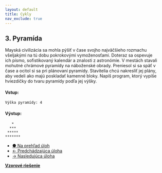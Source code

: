 ```yaml
---
layout: default
title: Cykly
nav_exclude: true
---
```


## 3. Pyramída
Mayská civilizácia sa mohla pýšiť v čase svojho najväčšieho rozmachu všeljakými na tú dobu pokrokovými vymoženosťami. Doteraz sa ospevuje ich písmo, sofistikovaný kalendár a znalosti z astronómie. V mestách stavali mohutné chrámové pyramídy na náboženské obrady. Preniesol si sa späť v čase a ocitol si sa pri plánovaní pyramídy. Stavitelia chcú nakresliť jej plány, aby vedeli ako majú poskladať kamenné bloky. Napíš program, ktorý vypíše hviezdičky do tvaru pyramídy podľa jej výšky.

#### Vstup:
```
Výška pyramídy: 4
```

#### Výstup:
```
   *
  ***
 *****
*******
```

- [&#9679; Na prehľad úloh](/zbierka-uloh.html)
- [&larr; Predchádzajúca úloha](/coding/beginner/3-chapter/2.html)
- [&rarr; Nasledujúca úloha](/coding/beginner/3-chapter/4.html)

[**Vzorové riešenie**](/coding/beginner/3-chapter/3-solve.html)
